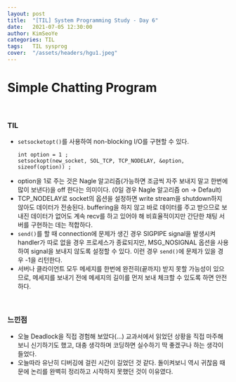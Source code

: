 ```yaml
---
layout: post
title:  "[TIL] System Programming Study - Day 6"
date:   2021-07-05 12:30:00
author: KimSeoYe
categories: TIL
tags:   TIL sysprog
cover:  "/assets/headers/hgu1.jpeg"
---
```

# Simple Chatting Program

<br>

### TIL

- `setsocketopt()`를 사용하여 non-blocking I/O를 구현할 수 있다.
    ```
    int option = 1 ;
    setsockopt(new_socket, SOL_TCP, TCP_NODELAY, &option, sizeof(option)) ;
    ```
- option을 1로 주는 것은 Nagle 알고리즘(가능하면 조금씩 자주 보내지 말고 한번에 많이 보낸다)을 off 한다는 의미이다. (0일 경우 Nagle 알고리즘 on -> Default)
- TCP_NODELAY로 socket의 옵션을 설정하면 write stream을 shutdown하지 않아도 데이터가 전송된다. buffering을 하지 않고 바로 데이터를 주고 받으므로 보내진 데이터가 없어도 계속 recv를 하고 있어야 해 비효율적이지만 간단한 채팅 서버를 구현하는 데는 적합하다.
- `send()`를 할 때 connection에 문제가 생긴 경우 SIGPIPE signal을 발생시켜 handler가 따로 없을 경우 프로세스가 종료되지만, MSG_NOSIGNAL 옵션을 사용하여 signal을 보내지 않도록 설정할 수 있다. 이런 경우 `send()`에 문제가 있을 경우 -1을 리턴한다.
- 서버나 클라이언트 모두 메세지를 한번에 완전히(끝까지) 받지 못할 가능성이 있으므로, 메세지를 보내기 전에 메세지의 길이를 먼저 보내 체크할 수 있도록 하면 안전하다.

<br>

### 느낀점
- 오늘 Deadlock을 직접 경험해 보았다(...) 교과서에서 읽었던 상황을 직접 마주해보니 신기하기도 했고, 대충 생각하며 코딩하면 실수하기 딱 좋겠구나 하는 생각이 들었다.
- 오늘따라 유난히 디버깅에 걸린 시간이 길었던 것 같다. 돌이켜보니 역시 귀찮음 때문에 논리를 완벽히 정리하고 시작하지 못했던 것이 이유였다. 

